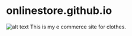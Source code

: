 # onlinestore.github.io
![alt text](https://github.com/kartikeyjangir/onlinestore.github.io/blob/main/readmeimage.png)
This is my e commerce site for clothes.
